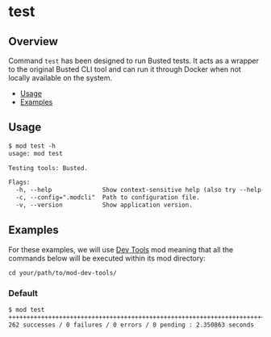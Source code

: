 # test

## Overview

Command `test` has been designed to run Busted tests. It acts as a wrapper to
the original Busted CLI tool and can run it through Docker when not locally
available on the system.

- [Usage](#usage)
- [Examples](#examples)

## Usage

```txt
$ mod test -h
usage: mod test

Testing tools: Busted.

Flags:
  -h, --help              Show context-sensitive help (also try --help-long and --help-man).
  -c, --config=".modcli"  Path to configuration file.
  -v, --version           Show application version.
```

## Examples

For these examples, we will use [Dev Tools][] mod meaning that all the commands
below will be executed within its mod directory:

```shell
cd your/path/to/mod-dev-tools/
```

### Default

```txt
$ mod test
++++++++++++++++++++++++++++++++++++++++++++++++++++++++++++++++++++++++++++++++++++++++++++++++++++++++++++++++++++++++++++++++++++++++++++++++++++++++++++++++++++++++++++++++++++++++++++++++++++++++++++++++++++++++++++++++++++++++++++++++++++++++++++++++++++++
262 successes / 0 failures / 0 errors / 0 pending : 2.350863 seconds
```

[dev tools]: https://github.com/dstmodders/mod-dev-tools
